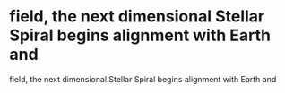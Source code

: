 # field, the next dimensional Stellar Spiral begins alignment with Earth and

field, the next dimensional Stellar Spiral begins alignment with Earth and